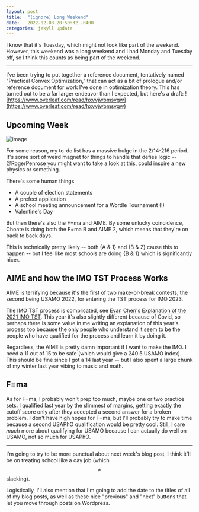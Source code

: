 ```yaml
---
layout: post
title:  "(ignore) Long Weekend"
date:   2022-02-08 20:50:32 -0400
categories: jekyll update
---
```

I know that it's Tuesday, which might not look like part of the weekend. However, this weekend was a long weekend and I had Monday and Tuesday off, so I think this counts as being part of the weekend.

----
I've been trying to put together a reference document, tentatively named "Practical Convex Optimization," that can act as a bit of prologue and/or reference document for work I've done in optimization theory. This has turned out to be a far larger endeavor than I expected, but here's a draft: 
![https://www.overleaf.com/read/hxvvjwbmsvgw](https://www.overleaf.com/read/hxvvjwbmsvgw)


## Upcoming Week
![image](assets/214216meme)

For some reason, my to-do list has a massive bulge in the 2/14-216 period. It's some sort of weird magnet for things to handle that defies logic -- @RogerPenrose you might want to take a look at this, could inspire a new physics or something.

There's some human things
- A couple of election statements
- A prefect application
- A school meeting announcement for a Wordle Tournament (!)
- Valentine's Day

But then there's also the F=ma and AIME. By some unlucky coincidence, Choate is doing both the F=ma B and AIME 2, which means that they're on back to back days.

This is technically pretty likely -- both {A & 1} and {B & 2} cause this to happen -- but I feel like most schools are doing {B & 1} which is significantly nicer.


## AIME and how the IMO TST Process Works
AIME is terrifying because it's the first of two make-or-break contests, the second being USAMO 2022, for entering the TST process for IMO 2023. 

The IMO TST process is complicated, see <a href="https://blog.evanchen.cc/2020/11/10/usa-special-team-selection-test-series-for-imo-2021/">Evan Chen's Explanation of the 2021 IMO TST</a>. This year it's also slightly different because of Covid, so perhaps there is some value in me writing an explanation of this year's process too because the only people who understand it seem to be the people who have qualified for the process and learn it by doing it.

Regardless, the AIME is pretty damn important if I want to make the IMO. I need a 11 out of 15 to be safe (which would give a 240.5 USAMO index). This should be fine since I got a 14 last year -- but I also spent a large chunk of my winter last year vibing to music and math.

## F=ma
As for F=ma, I probably won't prep too much, maybe one or two practice sets. I qualified last year by the slimmest of margins, getting exactly the cutoff score only after they accepted a second answer for a broken problem. I don't have high hopes for F=ma, but I'll probably try to make time because a second USAPhO qualification would be pretty cool. Still, I care *much* more about qualifying for USAMO because I can actually do well on USAMO, not so much for USAPhO.

--- 
I'm going to try to be more punctual about next week's blog post, I think it'll be on treating school like a day job (which $$\neq$$ slacking). 

Logistically, I'll also mention that I'm going to add the date to the titles of all of my blog posts, as well as these nice "previous" and "next" buttons that let you move through posts on Wordpress.